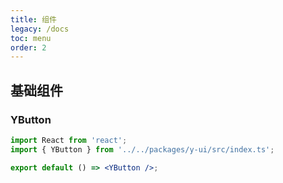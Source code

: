 ```yaml
---
title: 组件
legacy: /docs
toc: menu
order: 2
---
```


## 基础组件

### YButton

```jsx
import React from 'react';
import { YButton } from '../../packages/y-ui/src/index.ts';

export default () => <YButton />;
```
